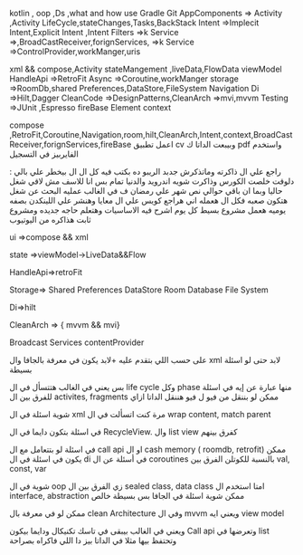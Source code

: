 kotlin , oop ,Ds ,what and how use Gradle
Git 
AppComponents =>
Activity ,Activity LifeCycle,stateChanges,Tasks,BackStack
Intent =>Implecit Intent,Explicit Intent ,Intent Filters =>k
Service =>,BroadCastReceiver,forignServices, =>k
Service =>ControlProvider,workManger,uris

xml && compose,Activity
stateMangement ,liveData,FlowData
viewModel
HandleApi =>RetroFit
Async =>Coroutine,workManger
storage =>RoomDb,shared Preferences,DataStore,FileSystem
Navigation
Di =>Hilt,Dagger
CleanCode =>DesignPatterns,CleanArch =>mvi,mvvm
Testing =>JUnit ,Espresso
fireBase
Element 
context
<!-- لازم توقف وتأكد علي ال اتعلمته وتعمل تطبيقات لوحدك-->
compose ,RetroFit,Coroutine,Navigation,room,hilt,CleanArch,Intent,context,BroadCastReceiver,forignServices,fireBase
اعمل تطبيق cv وبيبعت الداتا ك pdf 
واستخدم الفايربيز في التسجيل

راجع علي ال ذاكرته وماتذكرش جدبد
الريبو ده بكتب فيه كل ال ال بيخطر علي بالي : دلوقت خلصت الكورس وذاكرت شويه اندرويد والدنيا تمام بس انا للاسف مش لاقي شغل حاليا وبما ان باقي حوالي نص شهر علي رمضان ف في الغالب عمليه البحث عن شغل هتكون صعبه فكل ال هعمله اني هراجع كويس علي ال معايا وهنشر علي اللينكدن بصفه يوميه هعمل مشروع بسيط كل يوم اشرح فيه الاساسيات وهتعلم حاجه جديده ومشروع ثابت هذاكره من اليوتيوب

ui =>compose && xml

state =>viewModel->LiveData&&Flow

HandleApi=>retroFit

Storage=> Shared Preferences DataStore Room Database File System

Di=>hilt

CleanArch => { mvvm && mvi}

Broadcast Services contentProvider

<!--  -->
على حسب اللي بتقدم عليه
+لابد يكون في معرفة بالجافا وال xml لابد
حتى لو اسئلة بسيطة

بس يعني في الغالب
هتتسأل في ال life cycle وكل phase منها عبارة عن إيه
في اسئلة للفرق بين ال activites, fragments
 ممكن لو بننقل من فيو ل فيو هننقل الداتا ازاي

شوية اسئلة في ال xml
مرة كنت اتسألت في ال wrap content, match parent

في اسئلة بتكون دايما في ال RecycleView. وال list view كفرق بينهم

في اسئلة لو بتتعامل مع ال call api 
او ال cash memory ( roomdb, retrofit)
ممكن يكون في اسئلة في ال di
 في أسئلة عن ال coroutines بالنسبة للكوتلن
الفرق بين val, const, var

شوية في ال oop
 زي الفرق بين ال sealed class, data class
 امتا استخدم ال interface, abstraction
 ممكن شوية اسئلة في الجافا بس بسيطة خالص

ممكن لو في معرفة بال clean Architecture
وفي ال mvvm ويعني ايه view model

ويعني في الغالب بيبقى في تاسك تكنيكال ودايما بيكون
 Call api وتعرضها في list
 وتحتفظ بيها مثلا في الداتا بيز
دا اللي فاكراه بصراحة 


